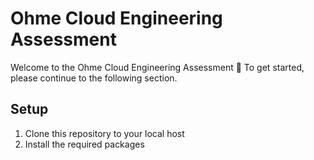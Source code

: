 # Ohme Cloud Engineering Assessment

Welcome to the Ohme Cloud Engineering Assessment :wave: To get started, please
continue to the following section.

## Setup

1) Clone this repository to your local host
2) Install the required packages
